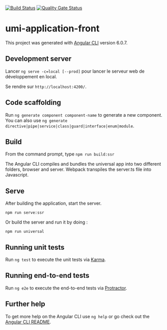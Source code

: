 [![Build Status](https://drone.umi.us/api/badges/unitedmotionideas/umi-application-front/status.svg)](https://drone.umi.us/unitedmotionideas/umi-application-front)
[![Quality Gate Status](https://sonarcloud.io/api/project_badges/measure?project=unitedmotionideas_umi-application-v3&metric=alert_status&token=9ede48b0b0c7eeb0b1fe92f787f04343c266c814)](https://sonarcloud.io/summary/new_code?id=unitedmotionideas_umi-application-v3)

# umi-application-front

This project was generated with [Angular CLI](https://github.com/angular/angular-cli) version 6.0.7.

## Development server

Lancer `ng serve -c=local [--prod]` pour lancer le serveur web de développement en local. 

Se rendre sur `http://localhost:4200/`.

## Code scaffolding

Run `ng generate component component-name` to generate a new component. You can also use `ng generate directive|pipe|service|class|guard|interface|enum|module`.

## Build
From the command prompt, type `npm run build:ssr`  

The Angular CLI compiles and bundles the universal app into two different folders, browser and server. Webpack transpiles the server.ts file into Javascript.

## Serve
After building the application, start the server.  

`npm run serve:ssr`

Or build the server and run it by doing :
```
npm run universal
```

## Running unit tests

Run `ng test` to execute the unit tests via [Karma](https://karma-runner.github.io).

## Running end-to-end tests

Run `ng e2e` to execute the end-to-end tests via [Protractor](http://www.protractortest.org/).

## Further help

To get more help on the Angular CLI use `ng help` or go check out the [Angular CLI README](https://github.com/angular/angular-cli/blob/master/README.md).

